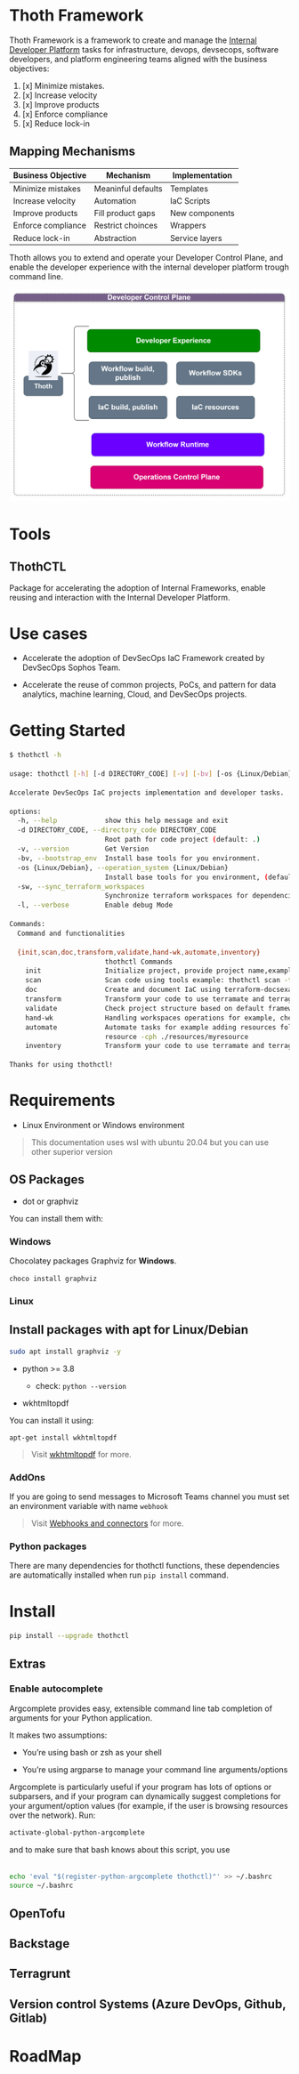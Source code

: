 # Thoth Framework

Thoth Framework is a framework to create and manage the [Internal Developer Platform](https://internaldeveloperplatform.org/what-is-an-internal-developer-platform/) tasks for infrastructure, devops, devsecops, software developers, and platform engineering teams aligned with the business objectives:

1. [x] Minimize mistakes.
2. [x] Increase velocity
3. [x] Improve products
4. [x] Enforce compliance
5. [x] Reduce lock-in

## Mapping Mechanisms 
| Business Objective | Mechanism          | Implementation |
|-------------------|--------------------|----------------|
| Minimize mistakes | Meaninful defaults | Templates      |
| Increase velocity | Automation         | IaC Scripts    |
| Improve products | Fill product gaps  | New components |
| Enforce compliance | Restrict choinces  | Wrappers       |
| Reduce lock-in | Abstraction        | Service layers |

Thoth allows you to extend and operate your Developer Control Plane, and enable the developer experience with the internal developer platform trough command line.

![Thoth and DCP ](./docs/img/framework/thothfr.png)

# Tools

## ThothCTL

Package for accelerating the adoption of Internal Frameworks, enable reusing and interaction with the Internal Developer Platform. 

# Use cases
- Accelerate the adoption of DevSecOps IaC Framework created by DevSecOps Sophos Team.

- Accelerate the reuse of common projects, PoCs, and pattern for data analytics, machine learning, Cloud, and DevSecOps projects.

# Getting Started

```bash
$ thothctl -h

usage: thothctl [-h] [-d DIRECTORY_CODE] [-v] [-bv] [-os {Linux/Debian}] [-sw] [-l] {init,scan,doc,transform,validate,hand-wk,automate,inventory} ...

Accelerate DevSecOps IaC projects implementation and developer tasks.

options:
  -h, --help            show this help message and exit
  -d DIRECTORY_CODE, --directory_code DIRECTORY_CODE
                        Root path for code project (default: .)
  -v, --version         Get Version
  -bv, --bootstrap_env  Install base tools for you environment.
  -os {Linux/Debian}, --operation_system {Linux/Debian}
                        Install base tools for you environment, (default: Linux/Debian). Use with --bootstrap_env Allowed values: 'Linux/Debian'
  -sw, --sync_terraform_workspaces
                        Synchronize terraform workspaces for dependencies tree base on terragrunt + terraform framework
  -l, --verbose         Enable debug Mode

Commands:
  Command and functionalities

  {init,scan,doc,transform,validate,hand-wk,automate,inventory}
                        thothctl Commands
    init                Initialize project, provide project name,example: thothctl init -pj <project-name>
    scan                Scan code using tools example: thothctl scan -t checkov
    doc                 Create and document IaC using terraform-docsexample: thothctl doc -d . -dm local_module
    transform           Transform your code to use terramate and terragrunt together or singleexample: thothctl -d . -l transform -j -y $main_branch
    validate            Check project structure based on default framework or custom framework. For example: thothctl validate -cp -d -cm hard
    hand-wk             Handling workspaces operations for example, check if already exists the backend configuration, synchronize for modules and resources according to IaC Framework, example: thothctl hand-wk -sw
    automate            Automate tasks for example adding resources folders based on your configurations, Create code component template based on project structure define into .thothcf.tomlexample: thothctl add -cn test -ct     
                        resource -cph ./resources/myresource
    inventory           Transform your code to use terramate and terragrunt together or singleexample: thothctl inventory -ci -if all -check

Thanks for using thothctl!


```

# Requirements
 - Linux Environment or Windows environment

> This documentation uses wsl with ubuntu 20.04 but you can use other superior version

## OS Packages

- dot or graphviz

You can install them with:

### Windows
 Chocolatey packages Graphviz for **Windows**.

`choco install graphviz`
### Linux
Install packages with apt for Linux/Debian
- 
```bash 
sudo apt install graphviz -y
```
- python >= 3.8 
    - check: `python --version` 

- wkhtmltopdf

You can install it using: 

```commandline
apt-get install wkhtmltopdf
```

> Visit [wkhtmltopdf](https://github.com/JazzCore/python-pdfkit/wiki/Installing-wkhtmltopdf) for more.

### AddOns

If you are going to send messages to Microsoft Teams channel you must set an environment variable with name `webhook`
> Visit [Webhooks and connectors](https://docs.microsoft.com/en-us/microsoftteams/platform/webhooks-and-connectors/what-are-webhooks-and-connectors) for more.

### Python packages

There are many dependencies for thothctl functions, these dependencies are automatically installed when run `pip install` command.


# Install

```Bash
pip install --upgrade thothctl
```

## Extras
### Enable autocomplete
Argcomplete provides easy, extensible command line tab completion of arguments for your Python application.

It makes two assumptions:

* You’re using bash or zsh as your shell

* You’re using argparse to manage your command line arguments/options

Argcomplete is particularly useful if your program has lots of options or subparsers, and if your program can dynamically suggest completions for your argument/option values (for example, if the user is browsing resources over the network).
Run: 
```bash
activate-global-python-argcomplete
```
and to make sure that bash knows about this script, you use
```bash

echo 'eval "$(register-python-argcomplete thothctl)"' >> ~/.bashrc
source ~/.bashrc

```

## OpenTofu

## Backstage

## Terragrunt

## Version control Systems (Azure DevOps, Github, Gitlab)

# RoadMap

